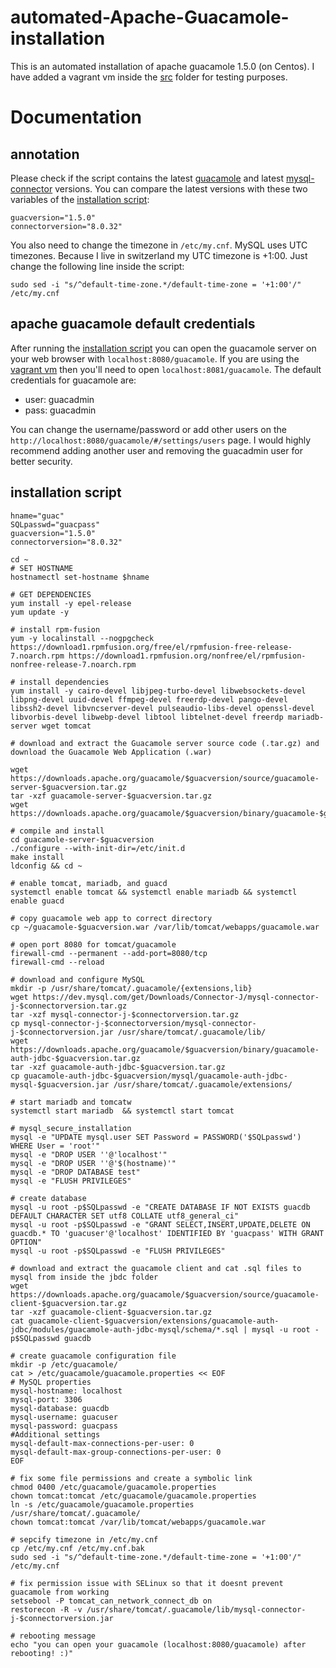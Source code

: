 #  automated-Apache-Guacamole-installation
This is an automated installation of apache guacamole 1.5.0 (on Centos). I have added a vagrant vm inside the [src](./src/) folder for testing purposes.

# Documentation
## annotation
Please check if the script contains the latest [guacamole](https://downloads.apache.org/guacamole/) and latest [mysql-connector](https://dev.mysql.com/downloads/connector/net/8.0.html) versions. You can compare the latest versions with these two variables of the [installation script](./src/guacamole.sh):
```bash:
guacversion="1.5.0"
connectorversion="8.0.32"
```

You also need to change the timezone in ```/etc/my.cnf```. MySQL uses UTC timezones. Because I live in switzerland my UTC timezone is +1:00. Just change the following line inside the script:
```bash:
sudo sed -i "s/^default-time-zone.*/default-time-zone = '+1:00'/" /etc/my.cnf
```

## apache guacamole default credentials
After running the [installation script](./src/guacamole.sh) you can open the guacamole server on your web browser with ```localhost:8080/guacamole```. If you are using the [vagrant vm](./src/Vagrantfile) then you'll need to open ```localhost:8081/guacamole```. The default credentials for guacamole are:
- user: guacadmin
- pass: guacadmin

You can change the username/password or add other users on the ```http://localhost:8080/guacamole/#/settings/users``` page. I would highly recommend adding another user and removing the guacadmin user for better security.

## installation script
```bash:
hname="guac"
SQLpasswd="guacpass"
guacversion="1.5.0"
connectorversion="8.0.32"

cd ~
# SET HOSTNAME
hostnamectl set-hostname $hname

# GET DEPENDENCIES
yum install -y epel-release
yum update -y

# install rpm-fusion
yum -y localinstall --nogpgcheck https://download1.rpmfusion.org/free/el/rpmfusion-free-release-7.noarch.rpm https://download1.rpmfusion.org/nonfree/el/rpmfusion-nonfree-release-7.noarch.rpm

# install dependencies
yum install -y cairo-devel libjpeg-turbo-devel libwebsockets-devel libpng-devel uuid-devel ffmpeg-devel freerdp-devel pango-devel libssh2-devel libvncserver-devel pulseaudio-libs-devel openssl-devel libvorbis-devel libwebp-devel libtool libtelnet-devel freerdp mariadb-server wget tomcat

# download and extract the Guacamole server source code (.tar.gz) and download the Guacamole Web Application (.war)

wget https://downloads.apache.org/guacamole/$guacversion/source/guacamole-server-$guacversion.tar.gz
tar -xzf guacamole-server-$guacversion.tar.gz
wget https://downloads.apache.org/guacamole/$guacversion/binary/guacamole-$guacversion.war

# compile and install
cd guacamole-server-$guacversion
./configure --with-init-dir=/etc/init.d
make install
ldconfig && cd ~

# enable tomcat, mariadb, and guacd 
systemctl enable tomcat && systemctl enable mariadb && systemctl enable guacd

# copy guacamole web app to correct directory
cp ~/guacamole-$guacversion.war /var/lib/tomcat/webapps/guacamole.war

# open port 8080 for tomcat/guacamole
firewall-cmd --permanent --add-port=8080/tcp
firewall-cmd --reload

# download and configure MySQL
mkdir -p /usr/share/tomcat/.guacamole/{extensions,lib}
wget https://dev.mysql.com/get/Downloads/Connector-J/mysql-connector-j-$connectorversion.tar.gz
tar -xzf mysql-connector-j-$connectorversion.tar.gz
cp mysql-connector-j-$connectorversion/mysql-connector-j-$connectorversion.jar /usr/share/tomcat/.guacamole/lib/
wget https://downloads.apache.org/guacamole/$guacversion/binary/guacamole-auth-jdbc-$guacversion.tar.gz
tar -xzf guacamole-auth-jdbc-$guacversion.tar.gz
cp guacamole-auth-jdbc-$guacversion/mysql/guacamole-auth-jdbc-mysql-$guacversion.jar /usr/share/tomcat/.guacamole/extensions/

# start mariadb and tomcatw
systemctl start mariadb  && systemctl start tomcat

# mysql_secure_installation
mysql -e "UPDATE mysql.user SET Password = PASSWORD('$SQLpasswd') WHERE User = 'root'"
mysql -e "DROP USER ''@'localhost'"
mysql -e "DROP USER ''@'$(hostname)'"
mysql -e "DROP DATABASE test"
mysql -e "FLUSH PRIVILEGES"

# create database
mysql -u root -p$SQLpasswd -e "CREATE DATABASE IF NOT EXISTS guacdb DEFAULT CHARACTER SET utf8 COLLATE utf8_general_ci"
mysql -u root -p$SQLpasswd -e "GRANT SELECT,INSERT,UPDATE,DELETE ON guacdb.* TO 'guacuser'@'localhost' IDENTIFIED BY 'guacpass' WITH GRANT OPTION"
mysql -u root -p$SQLpasswd -e "FLUSH PRIVILEGES"

# download and extract the guacamole client and cat .sql files to mysql from inside the jbdc folder
wget https://downloads.apache.org/guacamole/$guacversion/source/guacamole-client-$guacversion.tar.gz
tar -xzf guacamole-client-$guacversion.tar.gz
cat guacamole-client-$guacversion/extensions/guacamole-auth-jdbc/modules/guacamole-auth-jdbc-mysql/schema/*.sql | mysql -u root -p$SQLpasswd guacdb

# create guacamole configuration file
mkdir -p /etc/guacamole/
cat > /etc/guacamole/guacamole.properties << EOF
# MySQL properties
mysql-hostname: localhost
mysql-port: 3306
mysql-database: guacdb
mysql-username: guacuser
mysql-password: guacpass
#Additional settings
mysql-default-max-connections-per-user: 0
mysql-default-max-group-connections-per-user: 0
EOF

# fix some file permissions and create a symbolic link
chmod 0400 /etc/guacamole/guacamole.properties
chown tomcat:tomcat /etc/guacamole/guacamole.properties
ln -s /etc/guacamole/guacamole.properties /usr/share/tomcat/.guacamole/
chown tomcat:tomcat /var/lib/tomcat/webapps/guacamole.war

# sepcify timezone in /etc/my.cnf
cp /etc/my.cnf /etc/my.cnf.bak
sudo sed -i "s/^default-time-zone.*/default-time-zone = '+1:00'/" /etc/my.cnf

# fix permission issue with SELinux so that it doesnt prevent guacamole from working
setsebool -P tomcat_can_network_connect_db on
restorecon -R -v /usr/share/tomcat/.guacamole/lib/mysql-connector-j-$connectorversion.jar

# rebooting message
echo "you can open your guacamole (localhost:8080/guacamole) after rebooting! :)"
```
